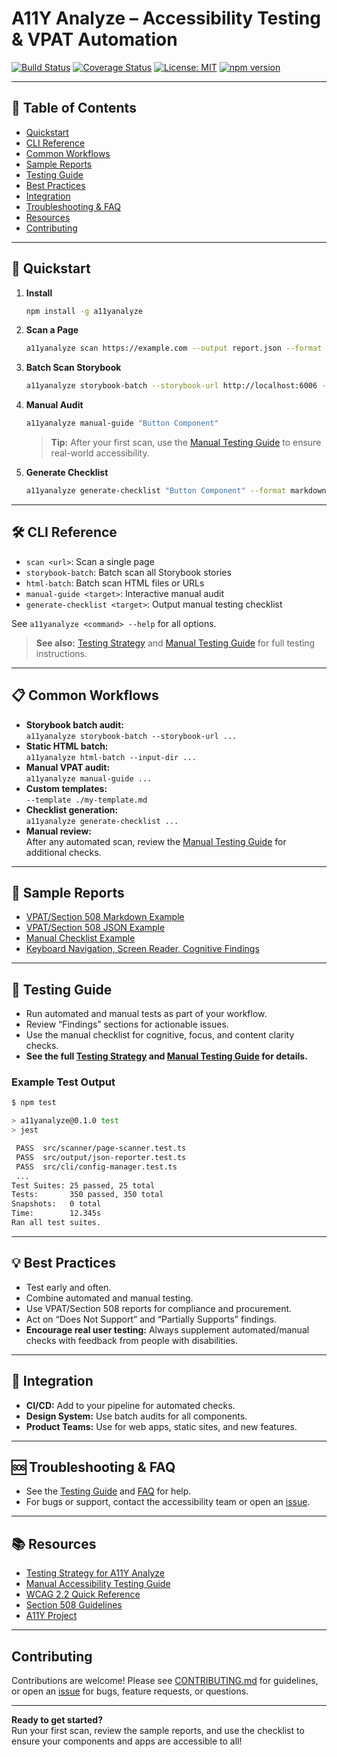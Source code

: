 # A11Y Analyze – Accessibility Testing & VPAT Automation

[![Build Status](https://img.shields.io/badge/build-passing-brightgreen)](https://github.com/pclark/a11yanalyze/actions)
[![Coverage Status](https://img.shields.io/badge/coverage-80%25%2B-brightgreen)](./coverage)
[![License: MIT](https://img.shields.io/badge/license-MIT-blue.svg)](LICENSE)
[![npm version](https://img.shields.io/badge/npm-latest-orange)](https://www.npmjs.com/package/a11yanalyze)

---

## 📑 Table of Contents
- [Quickstart](#-quickstart)
- [CLI Reference](#️-cli-reference)
- [Common Workflows](#-common-workflows)
- [Sample Reports](#-sample-reports)
- [Testing Guide](#-testing-guide)
- [Best Practices](#-best-practices)
- [Integration](#-integration)
- [Troubleshooting & FAQ](#-troubleshooting--faq)
- [Resources](#-resources)
- [Contributing](#contributing)

---

## 🚀 Quickstart

1. **Install**
   ```bash
   npm install -g a11yanalyze
   ```

2. **Scan a Page**
   ```bash
   a11yanalyze scan https://example.com --output report.json --format both
   ```

3. **Batch Scan Storybook**
   ```bash
   a11yanalyze storybook-batch --storybook-url http://localhost:6006 --output-dir ./vpat-reports --format both
   ```

4. **Manual Audit**
   ```bash
   a11yanalyze manual-guide "Button Component"
   ```
   > **Tip:** After your first scan, use the [Manual Testing Guide](docs/manual-testing.md) to ensure real-world accessibility.

5. **Generate Checklist**
   ```bash
   a11yanalyze generate-checklist "Button Component" --format markdown
   ```

---

## 🛠️ CLI Reference

- `scan <url>`: Scan a single page
- `storybook-batch`: Batch scan all Storybook stories
- `html-batch`: Batch scan HTML files or URLs
- `manual-guide <target>`: Interactive manual audit
- `generate-checklist <target>`: Output manual testing checklist

See `a11yanalyze <command> --help` for all options.

> **See also:** [Testing Strategy](docs/testing.md) and [Manual Testing Guide](docs/manual-testing.md) for full testing instructions.

---

## 📋 Common Workflows

- **Storybook batch audit:**  
  `a11yanalyze storybook-batch --storybook-url ...`
- **Static HTML batch:**  
  `a11yanalyze html-batch --input-dir ...`
- **Manual VPAT audit:**  
  `a11yanalyze manual-guide ...`
- **Custom templates:**  
  `--template ./my-template.md`
- **Checklist generation:**  
  `a11yanalyze generate-checklist ...`
- **Manual review:**  
  After any automated scan, review the [Manual Testing Guide](docs/manual-testing.md) for additional checks.

---

## 📑 Sample Reports

- [VPAT/Section 508 Markdown Example](docs/sample-vpat.md)
- [VPAT/Section 508 JSON Example](docs/sample-vpat.json)
- [Manual Checklist Example](docs/sample-checklist.md)
- [Keyboard Navigation, Screen Reader, Cognitive Findings](docs/sample-vpat.md)

---

## 🧪 Testing Guide

- Run automated and manual tests as part of your workflow.
- Review “Findings” sections for actionable issues.
- Use the manual checklist for cognitive, focus, and content clarity checks.
- **See the full [Testing Strategy](docs/testing.md) and [Manual Testing Guide](docs/manual-testing.md) for details.**

### Example Test Output
```sh
$ npm test

> a11yanalyze@0.1.0 test
> jest

 PASS  src/scanner/page-scanner.test.ts
 PASS  src/output/json-reporter.test.ts
 PASS  src/cli/config-manager.test.ts
 ...
Test Suites: 25 passed, 25 total
Tests:       350 passed, 350 total
Snapshots:   0 total
Time:        12.345s
Ran all test suites.
```

---

## 💡 Best Practices

- Test early and often.
- Combine automated and manual testing.
- Use VPAT/Section 508 reports for compliance and procurement.
- Act on “Does Not Support” and “Partially Supports” findings.
- **Encourage real user testing:** Always supplement automated/manual checks with feedback from people with disabilities.

---

## 🔗 Integration

- **CI/CD:** Add to your pipeline for automated checks.
- **Design System:** Use batch audits for all components.
- **Product Teams:** Use for web apps, static sites, and new features.

---

## 🆘 Troubleshooting & FAQ

- See the [Testing Guide](docs/testing.md) and [FAQ](#) for help.
- For bugs or support, contact the accessibility team or open an [issue](https://github.com/pclark/a11yanalyze/issues).

---

## 📚 Resources

- [Testing Strategy for A11Y Analyze](docs/testing.md)
- [Manual Accessibility Testing Guide](docs/manual-testing.md)
- [WCAG 2.2 Quick Reference](https://www.w3.org/WAI/WCAG22/quickref/)
- [Section 508 Guidelines](https://www.section508.gov/manage/laws-and-policies/)
- [A11Y Project](https://www.a11yproject.com/)

---

## Contributing

Contributions are welcome! Please see [CONTRIBUTING.md](CONTRIBUTING.md) for guidelines, or open an [issue](https://github.com/pclark/a11yanalyze/issues) for bugs, feature requests, or questions.

---

**Ready to get started?**  
Run your first scan, review the sample reports, and use the checklist to ensure your components and apps are accessible to all!